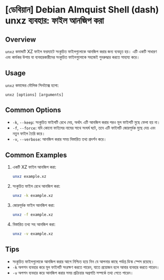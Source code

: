 # [ডেবিয়ান] Debian Almquist Shell (dash) unxz ব্যবহার: ফাইল আনজিপ করা

## Overview
`unxz` কমান্ডটি XZ ফাইল ফরম্যাটে সংকুচিত ফাইলগুলোকে আনজিপ করার জন্য ব্যবহৃত হয়। এটি একটি সাধারণ এবং কার্যকর উপায় যা ব্যবহারকারীদের সংকুচিত ফাইলগুলোকে সহজেই পুনরুদ্ধার করতে সাহায্য করে।

## Usage
`unxz` কমান্ডের মৌলিক সিনট্যাক্স হলো:

```
unxz [options] [arguments]
```

## Common Options
- `-k`, `--keep`: সংকুচিত ফাইলটি রেখে দেয়, অর্থাৎ এটি আনজিপ করার পরও মূল ফাইলটি মুছে ফেলা হয় না।
- `-f`, `--force`: যদি কোনো ফাইলের নামের সাথে সংঘর্ষ ঘটে, তবে এটি ফাইলটি জোরপূর্বক মুছে দেয় এবং নতুন ফাইল তৈরি করে।
- `-v`, `--verbose`: আনজিপ করার সময় বিস্তারিত তথ্য প্রদর্শন করে।

## Common Examples
1. একটি XZ ফাইল আনজিপ করা:
   ```bash
   unxz example.xz
   ```

2. সংকুচিত ফাইল রেখে আনজিপ করা:
   ```bash
   unxz -k example.xz
   ```

3. জোরপূর্বক ফাইল আনজিপ করা:
   ```bash
   unxz -f example.xz
   ```

4. বিস্তারিত তথ্য সহ আনজিপ করা:
   ```bash
   unxz -v example.xz
   ```

## Tips
- সংকুচিত ফাইলগুলোকে আনজিপ করার আগে নিশ্চিত হয়ে নিন যে আপনার কাছে পর্যাপ্ত ডিস্ক স্পেস রয়েছে।
- `-k` অপশন ব্যবহার করে মূল ফাইলটি সংরক্ষণ করতে পারেন, যাতে প্রয়োজন হলে আবার ব্যবহার করতে পারেন।
- `-v` অপশন ব্যবহার করে আনজিপ করার সময় প্রক্রিয়ার অগ্রগতি সম্পর্কে তথ্য পেতে পারেন।